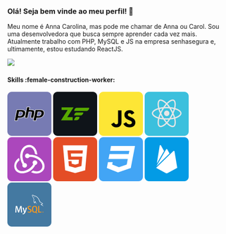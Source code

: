 ### Olá! Seja bem vinde ao meu perfil! :wave:

Meu nome é Anna Carolina, mas pode me chamar de Anna ou Carol. Sou uma desenvolvedora que busca sempre aprender cada vez mais.
Atualmente trabalho com PHP, MySQL e JS na empresa senhasegura e, ultimamente, estou estudando ReactJS.

[<img src="https://img.shields.io/badge/LinkedIn-0077B5?style=for-the-badge&logo=linkedin&logoColor=white" />](https://br.linkedin.com/in/annacia)

#### Skills :female-construction-worker:

![PHP](./img/php.svg) ![Zend](./img/zend.svg) ![JavaScript](./img/javascript.svg) ![ReactJS](./img/reactjs.svg) ![Redux](./img/redux.svg) ![HTML5](./img/html5.svg) ![CSS3](./img/css3.svg) ![firebase](./img/firebase.svg)  ![MySQL](./img/mysql.svg)
